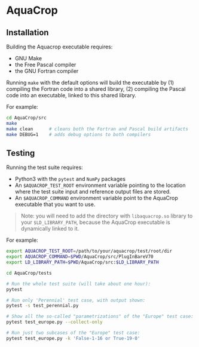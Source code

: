 # AquaCrop


## Installation

Building the Aquacrop executable requires:

* GNU Make
* the Free Pascal compiler
* the GNU Fortran compiler

Running `make` with the default options will build the executable by
(1) compiling the Fortran code into a shared library,
(2) compiling the Pascal code into an executable, linked to this shared library.

For example:
```bash
cd AquaCrop/src
make
make clean      # cleans both the Fortran and Pascal build artifacts
make DEBUG=1    # adds debug options to both compilers
```


## Testing

Running the test suite requires:

* Python3 with the `pytest` and `NumPy` packages
* An `$AQUACROP_TEST_ROOT` environment variable pointing to the location
  where the test suite input and reference output files are stored.
* An `$AQUACROP_COMMAND` environment variable point to the AquaCrop
  executable that you want to use.

> Note: you will need to add the directory with `libaquacrop.so` library
  to your `$LD_LIBRARY_PATH`, because the AquaCrop executable is dynamically
  linked to it.


For example:
```bash
export AQUACROP_TEST_ROOT=/path/to/your/aquacrop/test/root/dir
export AQUACROP_COMMAND=$PWD/AquaCrop/src/PlugInBareV70
export LD_LIBRARY_PATH=$PWD/AquaCrop/src:$LD_LIBRARY_PATH

cd AquaCrop/tests

# Run the whole test suite (will take about one hour):
pytest

# Run only 'Perennial' test case, with output shown:
pytest -s test_perennial.py

# Show all the so-called "parametrizations" of the "Europe" test case:
pytest test_europe.py --collect-only

# Run just two subcases of the "Europe" test case:
pytest test_europe.py -k 'False-1-16 or True-19-0'
```
